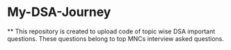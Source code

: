 # My-DSA-Journey

** This repository is created to upload code of topic wise DSA important questions. These questions belong to top MNCs interview asked questions.
